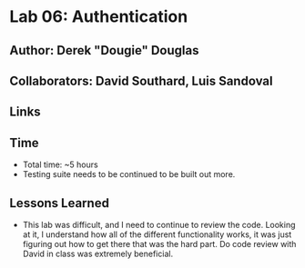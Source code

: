 # Lab 06: Authentication

## Author: Derek "Dougie" Douglas

## Collaborators: David Southard, Luis Sandoval

## Links

## Time

- Total time: ~5 hours
- Testing suite needs to be continued to be built out more.

## Lessons Learned

- This lab was difficult, and I need to continue to review the code. Looking at it, I understand how all of the different functionality works, it was just figuring out how to get there that was the hard part. Do code review with David in class was extremely beneficial.
